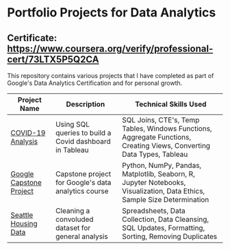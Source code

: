 # Portfolio Projects for Data Analytics

## Certificate: https://www.coursera.org/verify/professional-cert/73LTX5P5Q2CA

This repository contains various projects that I have completed as part of Google's Data Analytics Certification and for personal growth.

Project Name  | Description   |  Technical Skills Used
------------- | ------------- | ------------------
[COVID-19 Analysis](https://github.com/StevenTheAnalyst/Portfolio/blob/main/covid-analysis.sql)  | Using SQL queries to build a Covid dashboard in Tableau  | SQL Joins, CTE's, Temp Tables, Windows Functions, Aggregate Functions, Creating Views, Converting Data Types, Tableau 
[Google Capstone Project](https://github.com/StevenTheAnalyst/Portfolio/blob/main/google-capstone-project.ipynb)  | Capstone project for Google's data analytics course | Python, NumPy, Pandas, Matplotlib, Seaborn, R, Jupyter Notebooks, Visualization, Data Ethics, Sample Size Determination
[Seattle Housing Data](https://github.com/StevenTheAnalyst/Portfolio/blob/main/seattle-housing-data.sql)  | Cleaning a convoluded dataset for general analysis | Spreadsheets, Data Collection, Data Cleansing, SQL Updates, Formatting, Sorting, Removing Duplicates

